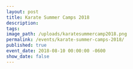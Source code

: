 ```yaml
---
layout: post
title: Karate Summer Camps 2018
description:
tags:
image_path: /uploads/karatesummercamp2018.png
permalink: /events/karate-summer-camps-2018/
published: true
event_date: 2018-08-10 00:00:00 -0600
show_date: false
---
```


